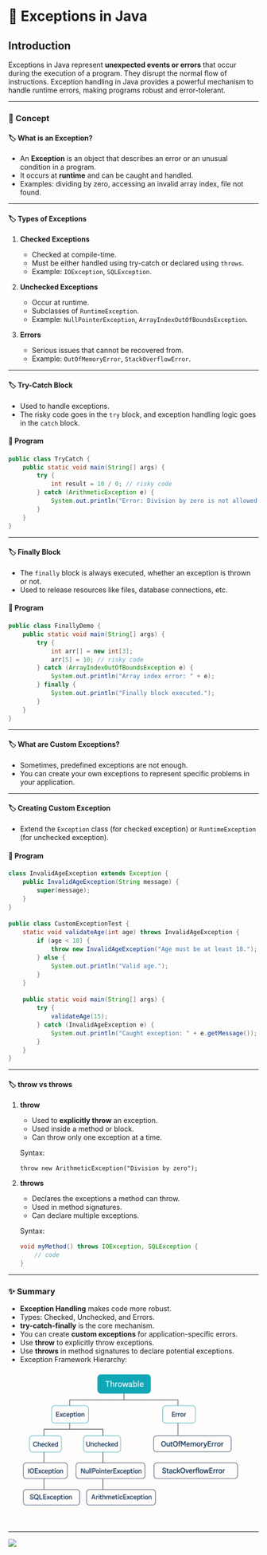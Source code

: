 # 🚀 Exceptions in Java

## Introduction

Exceptions in Java represent **unexpected events or errors** that occur during the execution of a program. They disrupt the normal flow of instructions. Exception handling in Java provides a powerful mechanism to handle runtime errors, making programs robust and error-tolerant.

---
### 📘 Concept

#### 🏷️ What is an Exception?

* An **Exception** is an object that describes an error or an unusual condition in a program.
* It occurs at **runtime** and can be caught and handled.
* Examples: dividing by zero, accessing an invalid array index, file not found.

---

#### 🏷️ Types of Exceptions

1. **Checked Exceptions**

    * Checked at compile-time.
    * Must be either handled using try-catch or declared using `throws`.
    * Example: `IOException`, `SQLException`.

2. **Unchecked Exceptions**

    * Occur at runtime.
    * Subclasses of `RuntimeException`.
    * Example: `NullPointerException`, `ArrayIndexOutOfBoundsException`.

3. **Errors**

    * Serious issues that cannot be recovered from.
    * Example: `OutOfMemoryError`, `StackOverflowError`.

---

#### 🏷️ Try-Catch Block

* Used to handle exceptions.
* The risky code goes in the `try` block, and exception handling logic goes in the `catch` block.

#### 📝 Program

```java
public class TryCatch {
    public static void main(String[] args) {
        try {
            int result = 10 / 0; // risky code
        } catch (ArithmeticException e) {
            System.out.println("Error: Division by zero is not allowed.");
        }
    }
}
```

---

#### 🏷️ Finally Block

* The `finally` block is always executed, whether an exception is thrown or not.
* Used to release resources like files, database connections, etc.

#### 📝 Program

```java
public class FinallyDemo {
    public static void main(String[] args) {
        try {
            int arr[] = new int[3];
            arr[5] = 10; // risky code
        } catch (ArrayIndexOutOfBoundsException e) {
            System.out.println("Array index error: " + e);
        } finally {
            System.out.println("Finally block executed.");
        }
    }
}
```

---

#### 🏷️ What are Custom Exceptions?

* Sometimes, predefined exceptions are not enough.
* You can create your own exceptions to represent specific problems in your application.

---

#### 🏷️ Creating Custom Exception

* Extend the `Exception` class (for checked exception) or `RuntimeException` (for unchecked exception).

#### 📝 Program

```java
class InvalidAgeException extends Exception {
    public InvalidAgeException(String message) {
        super(message);
    }
}

public class CustomExceptionTest {
    static void validateAge(int age) throws InvalidAgeException {
        if (age < 18) {
            throw new InvalidAgeException("Age must be at least 18.");
        } else {
            System.out.println("Valid age.");
        }
    }

    public static void main(String[] args) {
        try {
            validateAge(15);
        } catch (InvalidAgeException e) {
            System.out.println("Caught exception: " + e.getMessage());
        }
    }
}
```

---

#### 🏷️ throw vs throws

1. **throw**

   * Used to **explicitly throw** an exception.
   * Used inside a method or block.
   * Can throw only one exception at a time.

   Syntax:
   
   ```
   throw new ArithmeticException("Division by zero");
   ```

2. **throws**

    * Declares the exceptions a method can throw.
    * Used in method signatures.
    * Can declare multiple exceptions.

   Syntax:

   ```java
   void myMethod() throws IOException, SQLException {
       // code
   }
   ```

---

### ✨ Summary

* **Exception Handling** makes code more robust.
* Types: Checked, Unchecked, and Errors.
* **try-catch-finally** is the core mechanism.
* You can create **custom exceptions** for application-specific errors.
* Use **throw** to explicitly throw exceptions.
* Use **throws** in method signatures to declare potential exceptions.
* Exception Framework Hierarchy:
  ![img.png](../../../../resources/img/exception/exception-framework-hierarchy.png)

---

[![](https://img.shields.io/badge/Go_Back-🔙-d6cadd?style=for-the-badge&labelColor=d6cadd)](../../../../../../README.md)

